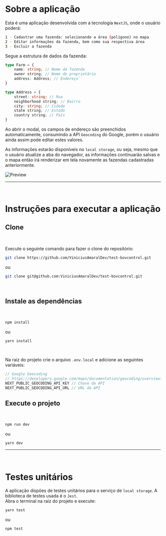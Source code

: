 # Sobre a aplicação

Esta é uma aplicação desenvolvida com a tecnologia `NextJS`, onde o usuário poderá:

```Bash
1 - Cadastrar uma fazenda: selecionando a área (polígono) no mapa
2 - Editar informações da fazenda, bem como sua respectiva área
3 - Excluir a fazenda
```

Segue a estrutura de dados da fazenda:

```TypeScript
type Farm = {
    name: string; // Nome da fazenda
    owner string; // Nome do proprietário
    address: Address; // Endereço``
}

type Address = {
    street: string; // Rua
    neighborhood string; // Bairro
    city: string; // Cidade
    state string; // Estado
    country string; // País
}

```

Ao abrir o modal, os campos de endereço são preenchidos automaticamente, consumindo a API `Geocoding` do Google, porém o usuário ainda assim pode editar estes valores.

As informações estarão disponíveis no `local storage`, ou seja, mesmo que o usuário atualize a aba do navegador, as informações continuarão salvas e o mapa então irá renderizar em tela novamente as fazendas cadastradas anteriormente.

<img src="./public/preview.gif" alt="Preview">

---

<br>

# Instruções para executar a aplicação

## Clone

<br>

Execute o seguinte comando para fazer o clone do repositório:

```Bash
git clone https://github.com/ViniciusAmaralDev/test-bovcontrol.git
```

ou

```Bash
git clone git@github.com:ViniciusAmaralDev/test-bovcontrol.git
```

<br>

## Instale as dependências

<br>

```Bash
npm install
```

ou

```Bash
yarn install
```

<br>

Na raiz do projeto crie o arquivo `.env.local` e adicione as seguintes variáveis:

```TypeScript
// Google Geocoding
// https://developers.google.com/maps/documentation/geocoding/overview?hl=pt-br
NEXT_PUBLIC_GEOCODING_API_KEY // Chave da API
NEXT_PUBLIC_GEOCODING_API_URL // URL da API
```

## Execute o projeto

<br>

```Bash
npm run dev
```

ou

```Bash
yarn dev
```

---
<br>

# Testes unitários

A aplicação dispões de testes unitários para o serviço de `local storage`. A biblioteca de testes usada é o `Jest`.<br>
Abra o terminal na raiz do projeto e execute:

```Bash
yarn test
```

ou

```Bash
npm test
```
